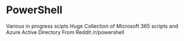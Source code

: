 # PowerShell
Various in progress scipts
Huge Collection of Microsoft 365 scripts and Azure Active Directory
From Reddit /r/powershell



